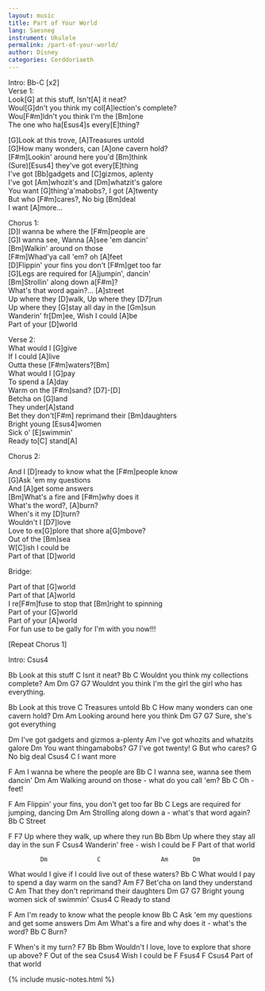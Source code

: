 ```yaml
---
layout: music
title: Part of Your World
lang: Saesneg
instrument: Ukulele
permalink: /part-of-your-world/
author: Disney
categories: Cerddoriaeth
---
```


Intro: Bb-C [x2]  
Verse 1:  
Look[G] at this stuff, Isn't[A] it neat?  
Woul[G]dn't you think my col[A]lection's complete?  
Wou[F#m]ldn't you think I'm the [Bm]one  
The one who ha[Esus4]s every[E]thing?  
  
[G]Look at this trove, [A]Treasures untold  
[G]How many wonders, can [A]one cavern hold?  
[F#m]Lookin' around here you'd [Bm]think  
(Sure)[Esus4] they've got every[E]thing  
I've got [Bb]gadgets and [C]gizmos, aplenty  
I've got [Am]whozit's and [Dm]whatzit's galore  
You want [G]thing'a'mabobs?, I got [A]twenty  
But who [F#m]cares?, No big [Bm]deal  
I want [A]more...  
  
Chorus 1:  
[D]I wanna be where the [F#m]people are  
[G]I wanna see, Wanna [A]see 'em dancin'  
[Bm]Walkin' around on those  
[F#m]Whad'ya call 'em? oh [A]feet  
[D]Flippin' your fins you don't [F#m]get too far  
[G]Legs are required for [A]jumpin', dancin'  
[Bm]Strollin' along down a[F#m]?  
What's that word again?... [A]street  
Up where they [D]walk, Up where they [D7]run  
Up where they [G]stay all day in the [Gm]sun  
Wanderin' fr[Dm]ee, Wish I could [A]be  
Part of your [D]world  
  
Verse 2:  
What would I [G]give  
If I could [A]live  
Outta these [F#m]waters?[Bm]  
What would I [G]pay  
To spend a [A]day  
Warm on the [F#m]sand? [D7]-[D]  
Betcha on [G]land  
They under[A]stand  
Bet they don't[F#m] reprimand their [Bm]daughters  
Bright young [Esus4]women  
Sick o' [E]swimmin'  
Ready to[C] stand[A]  
  
Chorus 2:  
  
And I [D]ready to know what the [F#m]people know  
[G]Ask 'em my questions  
And [A]get some answers  
[Bm]What's a fire and [F#m]why does it  
What's the word?, [A]burn?  
When's it my [D]turn?  
Wouldn't I [D7]love  
Love to ex[G]plore that shore a[G]mbove?  
Out of the [Bm]sea  
W[C]ish I could be  
Part of that [D]world  
  
Bridge:  
  
Part of that [G]world  
Part of that [A]world  
I re[F#m]fuse to stop that [Bm]right to spinning  
Part of your [G]world  
Part of your [A]world  
For fun use to be gally for I'm with you now!!!  
  
[Repeat Chorus 1]
















Intro: Csus4
 
Bb
Look at this stuff
C
Isnt it neat?
Bb                               C
Wouldnt you think my collections complete?
Am                            Dm                G7     G7
Wouldnt you think I'm the girl the girl who has everything.
 
 
Bb
Look at this trove
C
Treasures untold
Bb                       C
How many wonders can one cavern hold?
Dm                  Am
Looking around here you think
Dm              G7     G7
Sure, she's got everything
 
 
Dm
I've got gadgets and gizmos a-plenty
Am
I've got whozits and whatzits galore
Dm
You want thingamabobs?
G7
I've got twenty!
G
But who cares?
G
No big deal
Csus4   C
I want more
 
 
 F                   Am
I wanna be where the people are
Bb            C
I wanna see, wanna see them dancin'
Dm                        Am
Walking around on those - what do you call 'em?
Bb     C
Oh - feet!
 
 
F                             Am
Flippin' your fins, you don't get too far
Bb                              C
Legs are required for jumping, dancing
Dm                       Am
Strolling along down a - what's that word again?
Bb          C
Street
 
 
  F                     F7
Up where they walk, up where they run
Bb                               Bbm
Up where they stay all day in the sun
         F                    Csus4
Wanderin' free - wish I could be
             F
Part of that world
 
 
             Dm              C                 Am       Dm
What would I give if I could live out of these waters?
             Bb               C
What would I pay to spend a day warm on the sand?
           Am             F7
Bet'cha on land they understand
               C                 Am
That they don't reprimand their daughters
             Dm       G7         G7
Bright young women sick of swimmin'
Csus4      C
Ready to stand
 
 
 F                         Am
I'm ready to know what the people know
Bb                        C
Ask 'em my questions and get some answers
Dm                Am
What's a fire and why does it - what's the word?
Bb       C
Burn?
 
 
F
When's it my turn?
F7                 Bb                  Bbm
Wouldn't I love, love to explore that shore up above?
F
Out of the sea
Csus4
Wish I could be
F           Fsus4     F  Csus4
Part of that world



{% include music-notes.html %}